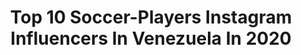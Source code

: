---
title: Top 10 Soccer-Players Instagram Influencers In Venezuela In 2020
description: >-
  Find top soccer-players Instagram influencers in Venezuela in 2020. Most popular hashtags: #quedateencasa #happymothersday #memories #covid19.
platform: Instagram
profiles:
  - username: "victor_g91"
    fullname: >-
      Víctor Gutiérrez
    location: "Venezuela"
    followers: 33344
    engagement: 1150
    commentsToLikes: 0.024954
    id: ck5cks0qtxhxn0i116rhxalvr
    verified: false
    hashtags: "#poloaquatico, #yomequedoencasa, #qu, #man"
  - username: "bryanmata17"
    fullname: >-
      𝑩𝒓𝒚𝒂𝒏 𝑴𝒂𝒕𝒂 🙇🏻‍♂️🔝.
    location: "Venezuela"
    followers: 17949
    engagement: 995
    commentsToLikes: 0.016252
    id: ck0vwpt06uzjy0i19gazb5qh8
    verified: true
    hashtags: ""
  - username: "jerryflores14"
    fullname: >-
      Jerry Flores 🙏🏼🇩🇴🇻🇪🇦🇷🇬🇷🇺🇸
    location: "Venezuela"
    followers: 9223
    engagement: 1118
    commentsToLikes: 0.020215
    id: ck5hoqmgsq1qc0i11wqgsnkn6
    verified: false
    hashtags: "#quedateencasa"
  - username: "sgg09"
    fullname: >-
      Sebastian Giraldo 9️⃣
    location: "Venezuela"
    followers: 8340
    engagement: 631
    commentsToLikes: 0.017231
    id: ck6u9eu6bx5ju0j71gdb1w4en
    verified: false
    hashtags: "#moments, #imosrotogal, #reception, #league"
  - username: "steffysoccer"
    fullname: >-
      Steffy García - Cachaca 💙
    location: "Venezuela"
    followers: 22185
    engagement: 230
    commentsToLikes: 0.017869
    id: ckap1szetw05m0i78rxbzfs5n
    verified: false
    hashtags: "#soocerlife, #elbal, #inside, #felizd"
  - username: "anthonypc13"
    fullname: >-
      Anthony Perez
    location: "Venezuela"
    followers: 20119
    engagement: 196
    commentsToLikes: 0.014950
    id: ck5hgfjoo2i910i11sxkxqlvt
    verified: false
    hashtags: "#blackmamba, #elrapperbarber, #stayathome, #cuarentena2020"
  - username: "miguelsano_22"
    fullname: >-
      Miguel Angel Sanó (BOQUETON)
    location: "Venezuela"
    followers: 175025
    engagement: 295
    commentsToLikes: 0.012117
    id: ck0w08c6zcw5w0i19nhwonxl3
    verified: true
    hashtags: "#alleyesonme, #bombasquad, #thescoutthatsignedme, #watchthemoviepelotero"
  - username: "pepitoromero"
    fullname: >-
      𝓗𝓮𝓬𝓽𝓸𝓻  𝓡𝓸𝓶𝓮𝓻𝓸
    location: "Venezuela"
    followers: 63023
    engagement: 118
    commentsToLikes: 0.117515
    id: ck0w253rymnta0i19s8xodl8c
    verified: false
    hashtags: "#korea, #expareja, #ndios, #daddysgirl"
  - username: "junielquerecuto5"
    fullname: >-
      Juniel Querecuto
    location: "Venezuela"
    followers: 82398
    engagement: 357
    commentsToLikes: 0.035766
    id: ck136j8ag6rcn0i19ah84nyom
    verified: true
    hashtags: "#babymauricio, #teamquere5, #eldelapicahouse, #debobaresoy"
  - username: "annieliciouss"
    fullname: >-
      Dra Annie🔥 Echeverria 💛💙❤🌟
    location: "Venezuela"
    followers: 17087
    engagement: 253
    commentsToLikes: 0.085470
    id: ckaosdc03r5zw0i78qmzxelbo
    verified: false
    hashtags: "#happymothersday, #justbeyou, #unnuevouniverso, #warrior"
---